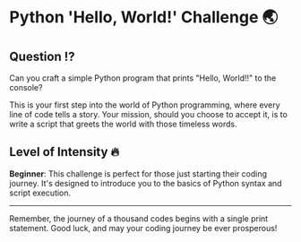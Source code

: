 # Python 'Hello, World!' Challenge :earth_asia:

## Question :interrobang:

Can you craft a simple Python program that prints "Hello, World!!" to the console?

This is your first step into the world of Python programming, where every line of code tells a story. Your mission, should you choose to accept it, is to write a script that greets the world with those timeless words.

## Level of Intensity :fire:

**Beginner**: This challenge is perfect for those just starting their coding journey. It's designed to introduce you to the basics of Python syntax and script execution.

---

Remember, the journey of a thousand codes begins with a single print statement. Good luck, and may your coding journey be ever prosperous!
